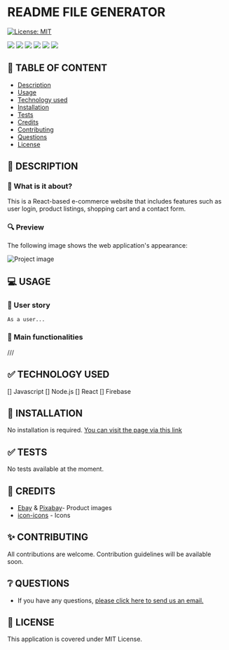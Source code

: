 # README FILE GENERATOR

[![License: MIT](https://img.shields.io/badge/License-MIT-yellow.svg)](https://opensource.org/licenses/MIT)

![](https://img.shields.io/badge/HTML5-black?style=flat&logo=html5&logoWidth=23)
![](https://img.shields.io/badge/CSS3-black?style=flat&logo=css3&logoWidth=23)
![](https://img.shields.io/badge/Javascript-black?style=flat&logo=javascript&logoWidth=23)
![](https://img.shields.io/badge/Node.js-black?style=flat&logo=nodedotjs&logoWidth=23)
![](https://img.shields.io/badge/React-black?style=flat&logo=createreactapp&logoWidth=23)
![](https://img.shields.io/badge/Firebase-black?style=flat&logo=firebase&logoWidth=23)

## 🚩 TABLE OF CONTENT

- [Description](#-description)
- [Usage](#-usage)
- [Technology used](#-technology-used)
- [Installation](#-installation)
- [Tests](#-tests)
- [Credits](#-credits)
- [Contributing](#-contributing)
- [Questions](#-questions)
- [License](#-license)

## 📖 DESCRIPTION

### 🎯 What is it about?

This is a React-based e-commerce website that includes features such as user login, product listings, shopping cart and a contact form.

### 🔍 Preview

The following image shows the web application's appearance:

![Project image](./add/path/to/image)

## 💻 USAGE

### 💬 User story

`As a user...`

### 💬 Main functionalities

///

## ✅ TECHNOLOGY USED

[] Javascript
[] Node.js
[] React
[] Firebase

## 🚀 INSTALLATION

No installation is required.
[You can visit the page via this link](https//bytebazaar.netlify.app)

## ✅ TESTS

No tests available at the moment.

## 💬 CREDITS

- [Ebay](https://ebay.co.uk) & [Pixabay](https://pixabay.com)- Product images
- [icon-icons](https://icon-icons.com/) - Icons

## ✨ CONTRIBUTING

All contributions are welcome. Contribution guidelines will be available soon.

## ❔ QUESTIONS

- If you have any questions, [please click here to send us an email.](mailto:bytebazaar@gmail.com)

## 📃 LICENSE

This application is covered under MIT License.
